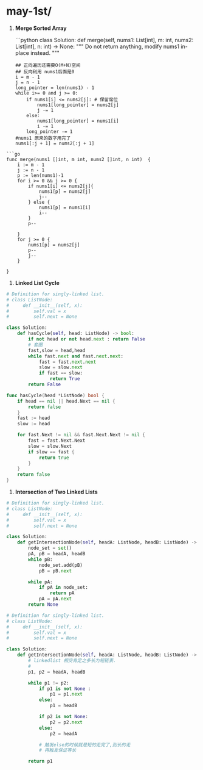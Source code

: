 # may-1st/

1. **Merge Sorted Array**

   \`\`\`python class Solution: def merge\(self, nums1: List\[int\], m: int, nums2: List\[int\], n: int\) -&gt; None: """ Do not return anything, modify nums1 in-place instead. """

   ```text
   ## 正向遍历还需要O(M+N)空间
   ## 反向利用 nums1后面是0
   i = m - 1
   j = n - 1
   long_pointer = len(nums1) - 1
   while i>= 0 and j >= 0:
       if nums1[i] <= nums2[j]: # 保留席位
           nums1[long_pointer] = nums2[j]
           j -= 1
       else:
           nums1[long_pointer] = nums1[i]
           i -= 1
       long_pointer -= 1
   #nums1 原来的数字用完了
   nums1[:j + 1] = nums2[:j + 1]
   ```

```text
```go
func merge(nums1 []int, m int, nums2 []int, n int)  {
    i := m - 1
    j := n - 1
    p := len(nums1)-1
    for i >= 0 && j >= 0 {
        if nums1[i] <= nums2[j]{
            nums1[p] = nums2[j]
            j--
        } else {
            nums1[p] = nums1[i]
            i--
        }
        p--

    }
    for j >= 0 {
        nums1[p] = nums2[j]
        p--
        j--
    }

}
```

1. **Linked List Cycle**

```python
# Definition for singly-linked list.
# class ListNode:
#     def __init__(self, x):
#         self.val = x
#         self.next = None

class Solution:
    def hasCycle(self, head: ListNode) -> bool:
        if not head or not head.next : return False
        # 套圈
        fast,slow = head,head
        while fast.next and fast.next.next:
            fast = fast.next.next
            slow = slow.next
            if fast == slow:
                return True
        return False
```

```go
func hasCycle(head *ListNode) bool {
    if head == nil || head.Next == nil {
        return false
    }
    fast := head
    slow := head

    for fast.Next != nil && fast.Next.Next != nil {
        fast = fast.Next.Next
        slow = slow.Next
        if slow == fast {
            return true
        }
    }
    return false
}
```

1. **Intersection of Two Linked Lists**

```python
# Definition for singly-linked list.
# class ListNode:
#     def __init__(self, x):
#         self.val = x
#         self.next = None

class Solution:
    def getIntersectionNode(self, headA: ListNode, headB: ListNode) -> ListNode:
        node_set = set()
        pA, pB = headA, headB
        while pB:
            node_set.add(pB)
            pB = pB.next

        while pA:
            if pA in node_set:
                return pA
            pA = pA.next
        return None

# Definition for singly-linked list.
# class ListNode:
#     def __init__(self, x):
#         self.val = x
#         self.next = None

class Solution:
    def getIntersectionNode(self, headA: ListNode, headB: ListNode) -> ListNode:
        # linkedlist 相交肯定之多长为短链表.
        # 
        p1, p2 = headA, headB

        while p1 != p2:
            if p1 is not None :
                p1 = p1.next
            else:
                p1 = headB

            if p2 is not None:
                p2 = p2.next
            else:
                p2 = headA

            # 触发else的时候就是短的走完了,到长的走
            # 再触发保证等长

        return p1
```

